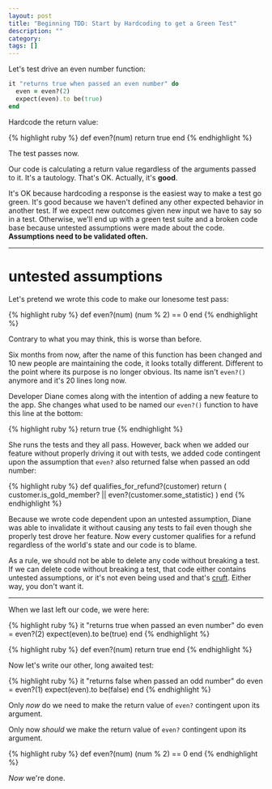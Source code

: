 ```yaml
---
layout: post
title: "Beginning TDD: Start by Hardcoding to get a Green Test"
description: ""
category: 
tags: []
---
```


Let's test drive an even number function:

```ruby
it "returns true when passed an even number" do
  even = even?(2)
  expect(even).to be(true)
end
```


Hardcode the return value:

{% highlight ruby %}
def even?(num)
  return true
end
{% endhighlight %}

The test passes now.

Our code is calculating a return value regardless of the arguments passed to
it. It's a tautology. That's OK. Actually, it's **good**.

It's OK because hardcoding a response is the easiest way to make a test go
green. It's good because we haven't defined any other expected behavior in
another test. If we expect new outcomes given new input we have to say so in
a test. Otherwise, we'll end up with a green test suite and a broken code
base because untested assumptions were made about the code. **Assumptions need to be
validated often.**

---

# untested assumptions

Let's pretend we wrote this code to make our lonesome test pass:

{% highlight ruby %}
def even?(num)
  (num % 2) == 0
end
{% endhighlight %}

Contrary to what you may think, this is worse than before.

Six months from now, after the name of this function has been changed and 10
new people are maintaining the code, it looks totally different. Different to
the point where its purpose is no longer obvious. Its name isn't `even?()`
anymore and it's 20 lines long now.

Developer Diane comes along with the intention of adding a new
feature to the app. She changes what used to be named our `even?()`
function to have this line at the bottom:

{% highlight ruby %}
return true
{% endhighlight %}

She runs the tests and they all pass. However, back when we added
our feature without properly driving it out with tests, we added code
contingent upon the assumption that `even?` also returned false when passed an
odd number:

{% highlight ruby %}
def qualifies_for_refund?(customer)
  return (
    customer.is_gold_member? ||
    even?(customer.some_statistic)
  )
end
{% endhighlight %}

Because we wrote code dependent upon an untested assumption, Diane was able to
invalidate it without causing any tests to fail even though she properly
test drove her feature. Now every customer qualifies for a refund regardless of
the world's state and our code is to blame.

As a rule, we should not be able to delete any code without breaking a test. If we can
delete code without breaking a test, that code either
contains untested assumptions, or
it's not even being used and that's [cruft](https://www.google.com/search?sourceid=chrome-psyapi2&ion=1&espv=2&ie=UTF-8&q=define%20cruft&oq=define%20cruft&aqs=chrome..69i57j0l4.1185j0j7). Either way, you don't want it.

---

When we last left our code, we were here:

{% highlight ruby %}
it "returns true when passed an even number" do
  even = even?(2)
  expect(even).to be(true)
end
{% endhighlight %}

{% highlight ruby %}
def even?(num)
  return true
end
{% endhighlight %}

Now let's write our other, long awaited test:

{% highlight ruby %}
it "returns false when passed an odd number" do
  even = even?(1)
  expect(even).to be(false)
end
{% endhighlight %}

Only *now* do we need to make the return value of `even?` contingent upon its
argument.

Only now *should* we make the return value of `even?` contingent upon its
argument.

{% highlight ruby %}
def even?(num)
  (num % 2) == 0
end
{% endhighlight %}

*Now* we're done.
